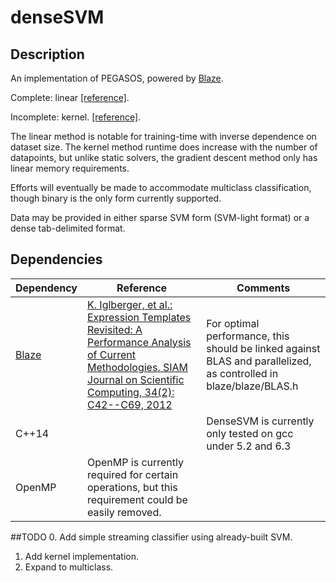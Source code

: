# denseSVM

## Description
An implementation of PEGASOS, powered by [Blaze](https://bitbucket.org/blaze-lib).

Complete: linear [[reference]](http://ttic.uchicago.edu/~shai/papers/SSSICML08.pdf).

Incomplete: kernel. [[reference]](http://ttic.uchicago.edu/~nati/Publications/PegasosMPB.pdf).

The linear method is notable for training-time with inverse dependence on dataset size.
The kernel method runtime does increase with the number of datapoints, but unlike static solvers, the gradient descent method only has linear memory requirements.

Efforts will eventually be made to accommodate multiclass classification, though binary is the only form currently supported.

Data may be provided in either sparse SVM form (SVM-light format) or a dense tab-delimited format.

## Dependencies
|Dependency | Reference | Comments |
|-|-|-|
|[Blaze](https://bitbucket.org/blaze-lib)|[K. Iglberger, et al.: Expression Templates Revisited: A Performance Analysis of Current Methodologies. SIAM Journal on Scientific Computing, 34(2): C42--C69, 2012](http://epubs.siam.org/sisc/resource/1/sjoce3/v34/i2/pC42_s1)|For optimal performance, this should be linked against BLAS and parallelized, as controlled in blaze/blaze/BLAS.h|
|C++14||DenseSVM is currently only tested on gcc under 5.2 and 6.3|
|OpenMP|OpenMP is currently required for certain operations, but this requirement could be easily removed.|


##TODO
0. Add simple streaming classifier using already-built SVM.
1. Add kernel implementation.
2. Expand to multiclass.
